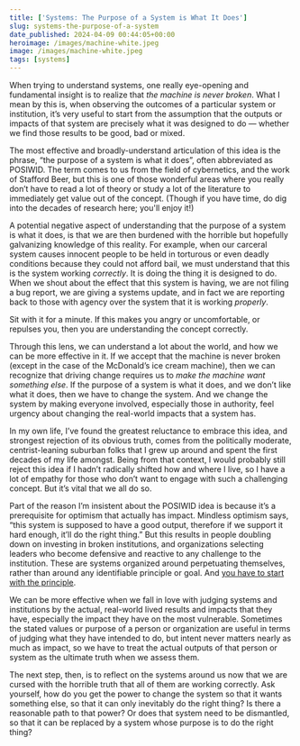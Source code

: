 ```yaml
---
title: ['Systems: The Purpose of a System is What It Does']
slug: systems-the-purpose-of-a-system
date_published: 2024-04-09 00:44:05+00:00
heroimage: /images/machine-white.jpeg
image: /images/machine-white.jpeg
tags: [systems]
---
```

When trying to understand systems, one really eye-opening and fundamental insight is to realize that _the machine is never broken_. What I mean by this is, when observing the outcomes of a particular system or institution, it’s very useful to start from the assumption that the outputs or impacts of that system are precisely what it was designed to do — whether we find those results to be good, bad or mixed.

The most effective and broadly-understand articulation of this idea is the phrase, “the purpose of a system is what it does”, often abbreviated as POSIWID. The term comes to us from the field of cybernetics, and the work of Stafford Beer, but this is one of those wonderful areas where you really don’t have to read a lot of theory or study a lot of the literature to immediately get value out of the concept. (Though if you have time, do dig into the decades of research here; you'll enjoy it!)

A potential negative aspect of understanding that the purpose of a system is what it does, is that we are then burdened with the horrible but hopefully galvanizing knowledge of this reality. For example, when our carceral system causes innocent people to be held in torturous or even deadly conditions because they could not afford bail, we must understand that this is the system working _correctly_. It is doing the thing it is designed to do. When we shout about the effect that this system is having, we are not filing a bug report, we are giving a systems update, and in fact we are reporting back to those with agency over the system that it is working _properly_.

Sit with it for a minute. If this makes you angry or uncomfortable, or repulses you, then you are understanding the concept correctly.

Through this lens, we can understand a lot about the world, and how we can be more effective in it. If we accept that the machine is never broken (except in the case of the McDonald’s ice cream machine), then we can recognize that driving change requires us to _make the machine want something else_. If the purpose of a system is what it does, and we don’t like what it does, then we have to change the system. And we change the system by making everyone involved, especially those in authority, feel urgency about changing the real-world impacts that a system has.

In my own life, I’ve found the greatest reluctance to embrace this idea, and strongest rejection of its obvious truth, comes from the politically moderate, centrist-leaning suburban folks that I grew up around and spent the first decades of my life amongst. Being from that context, I would probably still reject this idea if I hadn’t radically shifted how and where I live, so I have a lot of empathy for those who don’t want to engage with such a challenging concept. But it’s vital that we all do so.

Part of the reason I’m insistent about the POSIWID idea is because it’s a prerequisite for optimism that actually has impact. Mindless optimism says, “this system is supposed to have a good output, therefore if we support it hard enough, it’ll do the right thing.” But this results in people doubling down on investing in broken institutions, and organizations selecting leaders who become defensive and reactive to any challenge to the institution. These are systems organized around perpetuating themselves, rather than around any identifiable principle or goal. And <a href="https://www.anildash.com/2022/01/31/you-have-to-start-with-the-principle/">you have to start with the principle</a>.

We can be more effective when we fall in love with judging systems and institutions by the actual, real-world lived results and impacts that they have, especially the impact they have on the most vulnerable. Sometimes the stated values or purpose of a person or organization are useful in terms of judging what they have intended to do, but intent never matters nearly as much as impact, so we have to treat the actual outputs of that person or system as the ultimate truth when we assess them.

The next step, then, is to reflect on the systems around us now that we are cursed with the horrible truth that all of them are working correctly. Ask yourself, how do you get the power to change the system so that it wants something else, so that it can only inevitably do the right thing? Is there a reasonable path to that power? Or does that system need to be dismantled, so that it can be replaced by a system whose purpose is to do the right thing?
